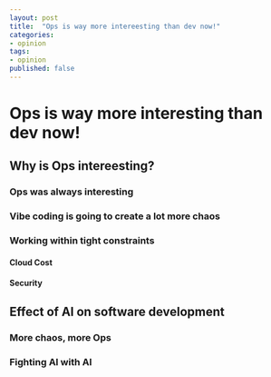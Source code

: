 ```yaml
---
layout: post
title:  "Ops is way more intereesting than dev now!"
categories:
- opinion
tags:
- opinion
published: false
---
```


# Ops is way more interesting than dev now!

## Why is Ops intereesting?
### Ops was always interesting
### Vibe coding is going to create a lot more chaos
### Working within tight constraints
#### Cloud Cost
#### Security

## Effect of AI on software development
### More chaos, more Ops
### Fighting AI with AI


